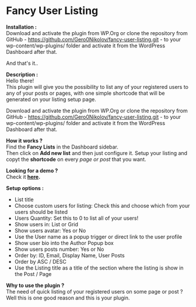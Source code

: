 # Fancy User Listing
<strong>Installation :</strong>
<br>
Download and activate the plugin from WP.Org or 
clone the repository from GitHub - https://github.com/Gero0Nikolov/fancy-user-listing.git - 
to your wp-content/wp-plugins/ folder and activate it from the WordPress Dashboard after that.

And that's it..

<strong>Description :</strong>
<br>
Hello there!<br>
This plugin will give you the possibility to list any of your registered users to any of your posts or pages, with one simple shortcode that will be generated on your listing setup page.

Download and activate the plugin from WP.Org or 
clone the repository from GitHub - https://github.com/Gero0Nikolov/fancy-user-listing.git - 
to your wp-content/wp-plugins/ folder and activate it from the WordPress Dashboard after that.

<strong>How it works ?</strong>
<br>
Find the <strong>Fancy Lists</strong> in the Dashboard sidebar.<br>
Then click on <strong>Add new list</strong> and then just configure it.
Setup your listing and copyt the <strong>shortcode</strong> on every <i>page or post</i> that you want.<br>

<strong>Looking for a demo ?</strong>
<br>
Check it <strong><a href='http://make.blogy.co/contributors' target='_blank'>here</a>.</strong>

<strong>Setup options :</strong>
<ul>
	<li>List title</li>
	<li>Choose custom users for listing: Check this and choose which from your users should be listed</li>
	<li>Users Quantity: Set this to 0 to list all of your users!</li>
	<li>Show users in: List or Grid</li>
	<li>Show users avatar: Yes or No</li>
	<li>Use the User name as a popup trigger or direct link to the user profile</li>
	<li>Show user bio into the Author Popup box</li>
	<li>Show users posts number: Yes or No</li>
	<li>Order by: ID, Email, Display Name, User Posts</li>
	<li>Order by ASC / DESC</li>
	<li>Use the Listing title as a title of the section where the listing is show in the Post / Page</li>
</ul>

<strong>Why to use the plugin ?</strong>
<br>
The need of quick listing of your registered users on some page or post ?
Well this is one good reason and this is your plugin.
